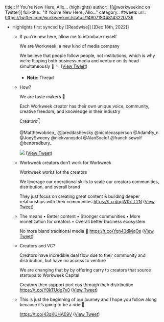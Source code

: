 title:: If You’re New Here, Allo... (highlights)
author:: [[@workweekinc on Twitter]]
full-title:: "If You’re New Here, Allo..."
category:: #tweets
url:: https://twitter.com/workweekinc/status/1490718048143220736

- Highlights first synced by [[Readwise]] [[Dec 18th, 2022]]
	- If you’re new here, allow me to introduce myself
	  
	  We are Workweek, a new kind of media company 
	  
	  We believe that people follow people, not institutions, which is why we’re flipping both business media and venture on its head simultaneously 🧵 🪡 ([View Tweet](https://twitter.com/workweekinc/status/1490718048143220736))
		- **Note**: Thread
	- How?
	  
	  We are taste makers 🍷
	  
	  Each Workweek creator has their own unique voice, community, creative freedom, and knowledge in their industry 
	  
	  Creators👇
	  
	  @Matthewobrien_ @jareddashevsky @nicolecasperson @AdamRy_n @JoeySweeny @nickvanosdol @AlanSoclof @franchisewolf @benbradbury_ 
	  
	  ![](https://pbs.twimg.com/media/FLAYK4TXoAYXX6Y.jpg) ([View Tweet](https://twitter.com/workweekinc/status/1490718056032743428))
	- Workweek creators don’t work for Workweek
	  
	  Workweek works for the creators
	  
	  We leverage our operational skills to scale our creators communities, distribution, and overall brand
	  
	  They just focus on creating great content & building deeper relationships with their communities https://t.co/qgWttrLT2N ([View Tweet](https://twitter.com/workweekinc/status/1490718057764896772))
	- The means
	  • Better content
	  • Stronger communities
	  • More monetization for creators
	  • Overall better business ecosystem
	  
	  No more bland traditional media 🤮 https://t.co/Yqn43dMqOs ([View Tweet](https://twitter.com/workweekinc/status/1490718069584506888))
	- Creators and VC?
	  
	  Creators have incredible deal flow due to their community and distribution, but have no access to venture 
	  
	  We are changing that by by offering carry to creators that source startups to Workweek Capital
	  
	  Creators then support port cos through their distribution https://t.co/Y0kTUdg7v0 ([View Tweet](https://twitter.com/workweekinc/status/1490718070985342984))
	- This is just the beginning of our journey and I hope you follow along  because it’s going to be a ride 🎢 
	  
	  https://t.co/43gKUHA09V ([View Tweet](https://twitter.com/workweekinc/status/1490718072482717696))
